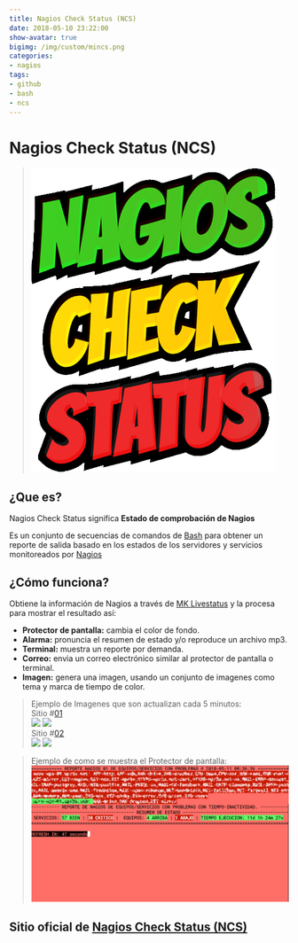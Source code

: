```yaml
---
title: Nagios Check Status (NCS)
date: 2018-05-10 23:22:00
show-avatar: true
bigimg: /img/custom/mincs.png
categories:
- nagios
tags:
- github
- bash
- ncs
---
```


# Nagios Check Status (NCS)

> ![Nagios Check Status (NCS)](/img/custom/nagios_check_status.png)


## ¿Que es? 
Nagios Check Status significa **Estado de comprobación de Nagios**

Es un conjunto de secuencias de comandos de [Bash](https://es.wikipedia.org/wiki/Bash) para obtener un reporte de salida basado en los estados de los servidores y servicios monitoreados por [Nagios](http://www.nagios.org)

## ¿Cómo funciona?
Obtiene la información de Nagios a través de [MK Livestatus](http://mathias-kettner.com/check_mk.html) y la procesa para mostrar el resultado así:

- **Protector de pantalla:** cambia el color de fondo.
- **Alarma:** pronuncia el resumen de estado y/o reproduce un archivo mp3.
- **Terminal:** muestra un reporte por demanda.
- **Correo:** envia un correo electrónico similar al protector de pantalla o terminal.
- **Imagen:** genera una imagen, usando un conjunto de imagenes como tema y marca de tiempo de color.


> Ejemplo de Imagenes que son actualizan cada 5 minutos:  
> Sitio #[01](https://npr3s.com/pelican/)   
> ![](https://npr3s.com/pelican/images/nagios/status_npro-vps-01.png)
> ![](https://npr3s.com/pelican/images/nagios/status_ndev-vps-01.png)  
> Sitio #[02](https://npr3s.net/pelican/)  
> ![](https://npr3s.net/pelican/images/nagios/status_npro-vps-01.png)
> ![](https://npr3s.net/pelican/images/nagios/status_ndev-vps-01.png)

> Ejemplo de como se muestra el Protector de pantalla: 
> ![NCS Protector de Pantalla Ejemplo](/img/custom/ncs.png)

## Sitio oficial de [Nagios Check Status (NCS)](http://ncs.npr3s.com)
